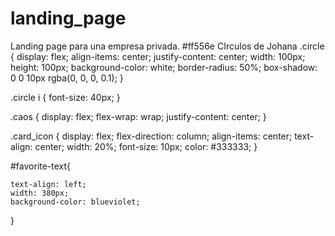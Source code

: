 # landing_page
Landing page para una empresa privada.
#ff556e
CIrculos de Johana
.circle {
    display: flex;
    align-items: center;
    justify-content: center;
    width: 100px;
    height: 100px;
    background-color: white;
    border-radius: 50%;
    box-shadow: 0 0 10px rgba(0, 0, 0, 0.1);
  }

  .circle i {
    font-size: 40px; 
  }

  .caos {
    display: flex;
    flex-wrap: wrap;
    justify-content: center;
}

  .card_icon {
    display: flex;
    flex-direction: column;
    align-items: center;
    text-align: center;
    width: 20%;
    font-size: 10px;
    color: #333333;
  }



  #favorite-text{
    
    text-align: left;
    width: 380px;
    background-color: blueviolet;

}